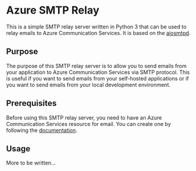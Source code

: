 # Azure SMTP Relay

This is a simple SMTP relay server written in Python 3 that can be used to relay emails to Azure Communication Services. It is based on the [aiosmtpd](https://pypi.org/project/aiosmtpd/).

## Purpose

The purpose of this SMTP relay server is to allow you to send emails from your application to Azure Communication Services via SMTP protocol. This is useful if you want to send emails from your self-hosted applications or if you want to send emails from your local development environment.

## Prerequisites

Before using this SMTP relay server, you need to have an Azure Communication Services resource for email. You can create one by following the [documentation](https://learn.microsoft.com/en-us/azure/communication-services/quickstarts/email/create-email-communication-resource).

## Usage

More to be written...
